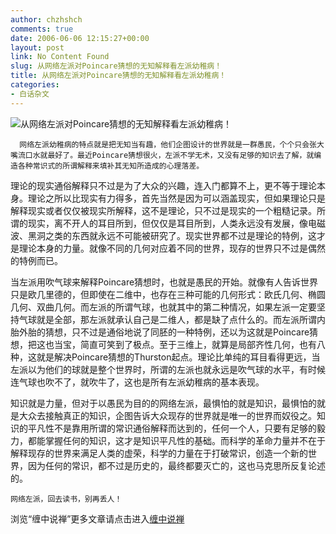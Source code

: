 ```yaml
---
author: chzhshch
comments: true
date: 2006-06-06 12:15:27+00:00
layout: post
link: No Content Found
slug: 从网络左派对Poincare猜想的无知解释看左派幼稚病！
title: 从网络左派对Poincare猜想的无知解释看左派幼稚病！
categories:
- 白话杂文
---
```


			

                                                                    

![从网络左派对Poincare猜想的无知解释看左派幼稚病！](http://simg.sinajs.cn/blog7style/images/common/sg_trans.gif)

                                                                    

                                                                      
      网络左派幼稚病的特点就是把无知当有趣，他们企图设计的世界就是一群愚民，个个只会张大嘴流口水就最好了。最近Poincare猜想很火，左派不学无术，又没有足够的知识去了解，就编造各种常识式的所谓解释来填补其无知所造成的心理落差。  
  
   理论的现实通俗解释只不过是为了大众的兴趣，连入门都算不上，更不等于理论本身。理论之所以比现实有力得多，首先当然是因为可以涵盖现实，但如果理论只是解释现实或者仅仅被现实所解释，这不是理论，只不过是现实的一个粗糙记录。所谓的现实，离不开人的耳目所到，但仅仅是耳目所到，人类永远没有发展，像电磁波、黑洞之类的东西就永远不可能被研究了。现实世界都不过是理论的特例，这才是理论本身的力量。就像不同的几何对应着不同的世界，现存的世界只不过是偶然的特例而已。  
  
   当左派用吹气球来解释Poincare猜想时，也就是愚民的开始。就像有人告诉世界只是欧几里德的，但即使在二维中，也存在三种可能的几何形式：欧氏几何、椭圆几何、双曲几何。而左派的所谓气球，也就其中的第二种情况，如果左派一定要坚持气球就是全部，那左派就承认自己是二维人，都是缺了点什么的。而左派所谓内胎外胎的猜想，只不过是通俗地说了同胚的一种特例，还以为这就是Poincare猜想，把这也当宝，简直可笑到了极点。至于三维上，就算是局部齐性几何，也有八种，这就是解决Poincare猜想的Thurston起点。理论比单纯的耳目看得更远，当左派以为他们的球就是整个世界时，所谓的左派也就永远是吹气球的水平，有时候连气球也吹不了，就吹牛了，这也是所有左派幼稚病的基本表现。  
  
   知识就是力量，但对于以愚民为目的的网络左派，最惧怕的就是知识，最惧怕的就是大众去接触真正的知识，企图告诉大众现存的世界就是唯一的世界而奴役之。知识的平凡性不是靠用所谓的常识通俗解释而达到的，任何一个人，只要有足够的毅力，都能掌握任何的知识，这才是知识平凡性的基础。而科学的革命力量并不在于解释现存的世界来满足人类的虚荣，科学的力量在于打破常识，创造一个新的世界，因为任何的常识，都不过是历史的，最终都要灭亡的，这也马克思所反复论述的。  
  
    网络左派，回去读书，别再丢人！

浏览“缠中说禅”更多文章请点击进入[缠中说禅](http://blog.sina.com.cn/m/chzhshch)
